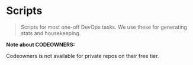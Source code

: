 # Scripts

> Scripts for most one-off DevOps tasks. We use these for generating stats and housekeeping.

**Note about CODEOWNERS:**

Codeowners is not available for private repos on their free tier.

